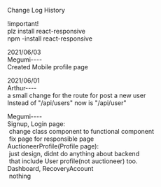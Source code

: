 Change Log History


!important!  
plz install react-responsive  
npm -install react-responsive  
  
2021/06/03  
Megumi----  
Created Mobile profile page
  
2021/06/01  
Arthur----  
 a small change for the route for post a new user  
 Instead of "/api/users" now is "/api/user"  

Megumi----  
Signup, Login page:  
&nbsp;change class component to functional component  
&nbsp;fix page for responsible page    
AuctioneerProfile(Profile page):    
&nbsp;just design, didnt do anything about backend   
&nbsp;that include User profile(not auctioneer) too.  
Dashboard, RecoveryAccount   
&nbsp;nothing    
